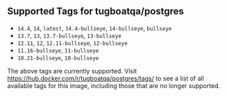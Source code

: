 ## Supported Tags for tugboatqa/postgres

* `14.4`, `14`, `latest`, `14.4-bullseye`, `14-bullseye`, `bullseye`
* `13.7`, `13`, `13.7-bullseye`, `13-bullseye`
* `12.11`, `12`, `12.11-bullseye`, `12-bullseye`
* `11.16-bullseye`, `11-bullseye`
* `10.21-bullseye`, `10-bullseye`

The above tags are currently supported. Visit https://hub.docker.com/r/tugboatqa/postgres/tags/ to see a list of all available tags for this image, including those that are no longer supported.
